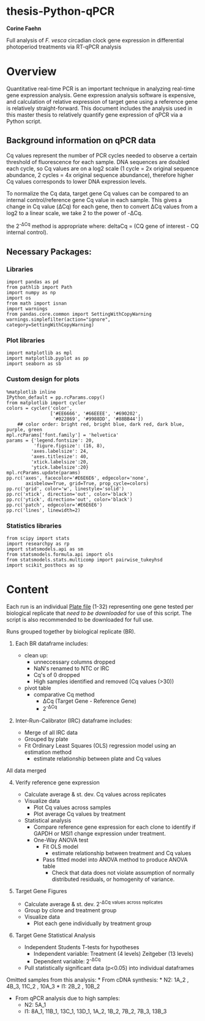 # thesis-Python-qPCR
**Corine Faehn**

Full analysis of *F. vesca* circadian clock gene expression in differential photoperiod treatments via RT-qPCR analysis 

# Overview
Quantitative real-time PCR is an important technique in analyzing real-time gene expression analysis. Gene expression analysis software is expensive, and calculation of relative expression of target gene using a reference gene is relatively straight-forward. This document includes the analysis used in this master thesis to relatively quantify gene expression of qPCR via a Python script. 

## Background information on qPCR data
Cq values represent the number of PCR cycles needed to observe a certain threshold of fluorescence for each sample. DNA sequences are doubled each cycle, so Cq values are on a log2 scale (1 cycle = 2x original sequence abundance, 2 cycles = 4x original sequence abundance), therefore higher Cq values corresponds to lower DNA expression levels. 

To normalize the Cq data, target gene Cq values can be compared to an internal control/reference gene Cq value in each sample. 
This gives a change in Cq value (ΔCq) for each gene, then to convert ΔCq values from a log2 to a linear scale, we take 2 to the power of -ΔCq.

the 2<sup>-ΔCq</sup> method is appropriate where: 
    deltaCq =  (CQ gene of interest - CQ internal control).


## Necessary Packages:

### Libraries
```
import pandas as pd
from pathlib import Path
import numpy as np
import os
from math import isnan
import warnings
from pandas.core.common import SettingWithCopyWarning
warnings.simplefilter(action="ignore", category=SettingWithCopyWarning)
```
### Plot libraries
```
import matplotlib as mpl
import matplotlib.pyplot as pp
import seaborn as sb
```
### Custom design for plots
```
%matplotlib inline
IPython_default = pp.rcParams.copy()
from matplotlib import cycler
colors = cycler('color',
                ['#EE6666', '#66EEEE', '#690202',
                 '#022869', '#9988DD', '#88BB44'])
    ## color order: bright red, bright blue, dark red, dark blue, purple, green
mpl.rcParams['font.family'] = 'helvetica'
params = {'legend.fontsize': 20,
          'figure.figsize': (16, 8),
         'axes.labelsize': 24,
         'axes.titlesize': 40,
         'xtick.labelsize':20,
         'ytick.labelsize':20}
mpl.rcParams.update(params)
pp.rc('axes', facecolor='#E6E6E6', edgecolor='none',
       axisbelow=True, grid=True, prop_cycle=colors)
pp.rc('grid', color='w', linestyle='solid')
pp.rc('xtick', direction='out', color='black')
pp.rc('ytick', direction='out', color='black')
pp.rc('patch', edgecolor='#E6E6E6')
pp.rc('lines', linewidth=2)
```
### Statistics libraries
```
from scipy import stats
import researchpy as rp
import statsmodels.api as sm
from statsmodels.formula.api import ols
from statsmodels.stats.multicomp import pairwise_tukeyhsd
import scikit_posthocs as sp
```

# Content 
Each run is an individual [Plate file](https://github.com/corinef/thesis-Python-qPCR/tree/main/Plate%20files) (1-32) representing one gene tested per biological replicate that *need to be downloaded* for use of this script. The script is also recommended to be downloaded for full use.


Runs grouped together by biological replicate (BR). 

1. Each BR dataframe includes: 
    * clean up:
        * unneccessary columns dropped
        * NaN's renamed to NTC or IRC
        * Cq's of 0 dropped
        * High samples identified and removed (Cq values (>30))
    * pivot table
        * comparative Cq method 
            * ΔCq (Target Gene - Reference Gene)
            * 2<sup>-ΔCq

2. Inter-Run-Calibrator (IRC) dataframe includes:
    * Merge of all IRC data
    * Grouped by plate
    * Fit Ordinary Least Squares (OLS) regression model using an estimation method
        * estimate relationship between plate and Cq values  

All data merged 

4. Verify reference gene expression
    * Calculate average & st. dev. Cq values across replicates
    * Visualize data
      * Plot Cq values across samples
      * Plot average Cq values by treatment
    * Statistical analysis
      * Compare reference gene expression for each clone to identify if GAPDH or MSI1 change expression under treatment. 
      * One-Way ANOVA test
        * Fit OLS model
            * estimate relationship between treatment and Cq values
        * Pass fitted model into ANOVA method to produce ANOVA table
            * Check that data does not violate assumption of normally distributed residuals, or homogenity of variance.

5. Target Gene Figures
    * Calculate average & st. dev. 2<sup>-ΔCq values across replicates
    * Group by clone and treatment group
    * Visualize data
       * Plot each gene individually by treatment group
      
6. Target Gene Statistical Analysis
    * Independent Students T-tests for hypotheses
        * Independent variable: Treatment (4 levels) Zeitgeber (13 levels)
        * Dependent variable: 2<sup>-ΔCq
    * Pull statistically significant data (p<0.05) into individual dataframes



    
Omitted samples from this analysis:
    * From cDNA synthesis: 
        * N2:  1A_2 , 4B_3, 11C_2 , 10A_3
        * I1:  2B_2 , 10B_2    
   *  From qPCR analysis due to high samples: 
        * N2: 5A_1
        * I1: 8A_1, 11B_1, 13C_1, 13D_1, 1A_2, 1B_2, 7B_2, 7B_3, 13B_3
